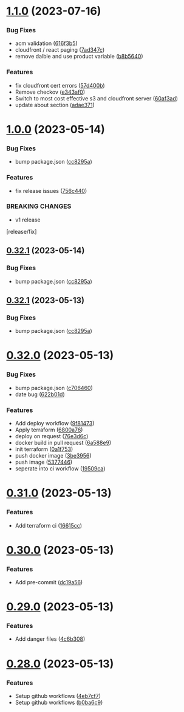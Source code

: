 # [1.1.0](https://github.com/JamesDalboth/Dalble/compare/v1.0.0...v1.1.0) (2023-07-16)


### Bug Fixes

* acm validation ([616f3b5](https://github.com/JamesDalboth/Dalble/commit/616f3b5850c1be3379e2f262d72e3f882717e2fa))
* cloudfront / react paging ([7ad347c](https://github.com/JamesDalboth/Dalble/commit/7ad347c33cdc86320e20d5d0bbbef2a3cb3750d0))
* remove dalble and use product variable ([b8b5640](https://github.com/JamesDalboth/Dalble/commit/b8b56401a750af1cb0bbd30fc526bc5468c34713))


### Features

* fix cloudfront cert errors ([57d400b](https://github.com/JamesDalboth/Dalble/commit/57d400b7f71cd4950f9ae683fc85d98de3db2f6d))
* Remove checkov ([e343af0](https://github.com/JamesDalboth/Dalble/commit/e343af053217d8072ce8feefaa9ddbcf1bba81bb))
* Switch to most cost effective s3 and cloudfront server ([60af3ad](https://github.com/JamesDalboth/Dalble/commit/60af3ad1f5fed12baa6a03288eb1397a066626ab))
* update about section ([adae371](https://github.com/JamesDalboth/Dalble/commit/adae37108dafc652c8116c275d3d184dba818121))

# [1.0.0](https://github.com/JamesDalboth/Dalble/compare/v0.32.0...v1.0.0) (2023-05-14)


### Bug Fixes

* bump package.json ([cc8295a](https://github.com/JamesDalboth/Dalble/commit/cc8295a11e48bef0ba8eb1c218a07d774902e7ec))


### Features

* fix release issues ([756c440](https://github.com/JamesDalboth/Dalble/commit/756c44004bd5013261a775dceec7b3d3d962fbff))


### BREAKING CHANGES

* v1 release

[release/fix]

## [0.32.1](https://github.com/JamesDalboth/Dalble/compare/v0.32.0...v0.32.1) (2023-05-14)


### Bug Fixes

* bump package.json ([cc8295a](https://github.com/JamesDalboth/Dalble/commit/cc8295a11e48bef0ba8eb1c218a07d774902e7ec))

## [0.32.1](https://github.com/JamesDalboth/Dalble/compare/v0.32.0...v0.32.1) (2023-05-13)


### Bug Fixes

* bump package.json ([cc8295a](https://github.com/JamesDalboth/Dalble/commit/cc8295a11e48bef0ba8eb1c218a07d774902e7ec))

# [0.32.0](https://github.com/JamesDalboth/Dalble/compare/v0.31.0...v0.32.0) (2023-05-13)


### Bug Fixes

* bump package.json ([c706460](https://github.com/JamesDalboth/Dalble/commit/c706460101a564552499704efb86699d37265cd2))
* date bug ([622b01d](https://github.com/JamesDalboth/Dalble/commit/622b01d5d6bdab4806558a7d3e14b5c259ba9aa0))


### Features

* Add deploy workflow ([9f81473](https://github.com/JamesDalboth/Dalble/commit/9f814731112d5ab7c7c12b735ca269b1a41a36d4))
* Apply terraform ([6800a76](https://github.com/JamesDalboth/Dalble/commit/6800a7613096f0d65ab0e484b5effdfdf1087b8a))
* deploy on request ([76e3d6c](https://github.com/JamesDalboth/Dalble/commit/76e3d6c5a09441ab80c2e9f2e2f3429032fa2f4a))
* docker build in pull request ([6a588e9](https://github.com/JamesDalboth/Dalble/commit/6a588e9d3fcbdf023652e3d840e600099580d2ea))
* init terraform ([0a1f753](https://github.com/JamesDalboth/Dalble/commit/0a1f753b3b4e4f6c53b775494507a12d34bce219))
* push docker image ([3be3956](https://github.com/JamesDalboth/Dalble/commit/3be39566f48992cc829ca4defefcabffec9823b2))
* push image ([5377446](https://github.com/JamesDalboth/Dalble/commit/53774463af254707f17d5f8f7dd56b56818b1d51))
* seperate into ci workflow ([19509ca](https://github.com/JamesDalboth/Dalble/commit/19509ca0d387e0547991ed998b226dcc2d6c0003))

# [0.31.0](https://github.com/JamesDalboth/Dalble/compare/v0.30.0...v0.31.0) (2023-05-13)


### Features

* Add terraform ci ([16615cc](https://github.com/JamesDalboth/Dalble/commit/16615cca4fdfdb387c9a9f1a7e4e2fcbd5018c38))

# [0.30.0](https://github.com/JamesDalboth/Dalble/compare/v0.29.0...v0.30.0) (2023-05-13)


### Features

* Add pre-commit ([dc19a56](https://github.com/JamesDalboth/Dalble/commit/dc19a56e315c024c86da232ea0ee5d9a766804d2))

# [0.29.0](https://github.com/JamesDalboth/Dalble/compare/v0.28.0...v0.29.0) (2023-05-13)


### Features

* Add danger files ([4c6b308](https://github.com/JamesDalboth/Dalble/commit/4c6b30897dd8d59a263e34f70ed98a2535180b3a))

# [0.28.0](https://github.com/JamesDalboth/Dalble/compare/v0.27.0...v0.28.0) (2023-05-13)


### Features

* Setup github workflows ([4eb7cf7](https://github.com/JamesDalboth/Dalble/commit/4eb7cf784deab2e37a605b00b15c8f539a8591d3))
* Setup github workflows ([b0ba6c9](https://github.com/JamesDalboth/Dalble/commit/b0ba6c9526d5b07f638b92d617545b8773e2b8f5))
